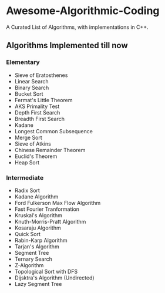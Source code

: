 # Awesome-Algorithmic-Coding
A Curated List of Algorithms, with implementations in C++.

## Algorithms Implemented till now
### Elementary
- Sieve of Eratosthenes
- Linear Search
- Binary Search
- Bucket Sort
- Fermat's Little Theorem
- AKS Primality Test
- Depth First Search
- Breadth First Search
- Kadane
- Longest Common Subsequence
- Merge Sort
- Sieve of Atkins
- Chinese Remainder Theorem
- Euclid's Theorem
- Heap Sort

### Intermediate
- Radix Sort
- Kadane Algorithm
- Ford Fulkerson Max Flow Algorithm
- Fast Fourier Tranformation
- Kruskal's Algorithm
- Knuth-Morris-Pratt Algorithm
- Kosaraju Algorithm
- Quick Sort
- Rabin-Karp Algorithm
- Tarjan's Algorithm
- Segment Tree
- Ternary Search
- Z-Algorithm
- Topological Sort with DFS
- Dijsktra's Algorithm (Undirected)
- Lazy Segment Tree
